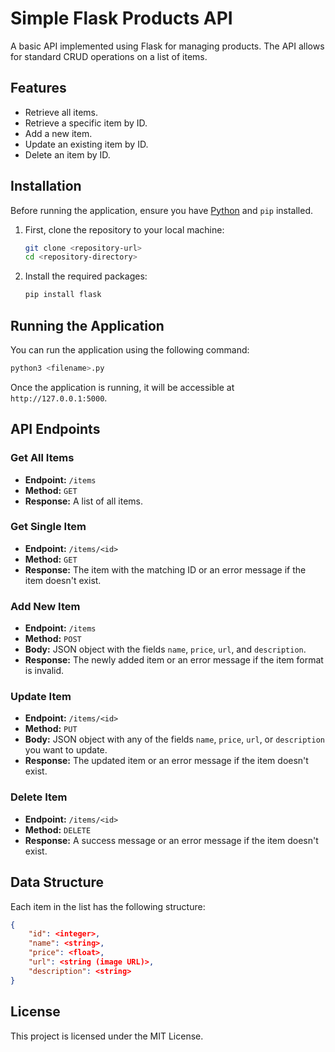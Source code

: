 # Simple Flask Products API

A basic API implemented using Flask for managing products. The API allows for standard CRUD operations on a list of items.

## Features

- Retrieve all items.
- Retrieve a specific item by ID.
- Add a new item.
- Update an existing item by ID.
- Delete an item by ID.

## Installation

Before running the application, ensure you have [Python](https://www.python.org/downloads/) and `pip` installed.

1. First, clone the repository to your local machine:

   ```bash
   git clone <repository-url>
   cd <repository-directory>
   ```

2. Install the required packages:
   ```bash
   pip install flask
   ```

## Running the Application

You can run the application using the following command:

```bash
python3 <filename>.py
```

Once the application is running, it will be accessible at `http://127.0.0.1:5000`.

## API Endpoints

### Get All Items

- **Endpoint:** `/items`
- **Method:** `GET`
- **Response:** A list of all items.

### Get Single Item

- **Endpoint:** `/items/<id>`
- **Method:** `GET`
- **Response:** The item with the matching ID or an error message if the item doesn't exist.

### Add New Item

- **Endpoint:** `/items`
- **Method:** `POST`
- **Body:** JSON object with the fields `name`, `price`, `url`, and `description`.
- **Response:** The newly added item or an error message if the item format is invalid.

### Update Item

- **Endpoint:** `/items/<id>`
- **Method:** `PUT`
- **Body:** JSON object with any of the fields `name`, `price`, `url`, or `description` you want to update.
- **Response:** The updated item or an error message if the item doesn't exist.

### Delete Item

- **Endpoint:** `/items/<id>`
- **Method:** `DELETE`
- **Response:** A success message or an error message if the item doesn't exist.

## Data Structure

Each item in the list has the following structure:

```json
{
    "id": <integer>,
    "name": <string>,
    "price": <float>,
    "url": <string (image URL)>,
    "description": <string>
}
```

## License

This project is licensed under the MIT License.
